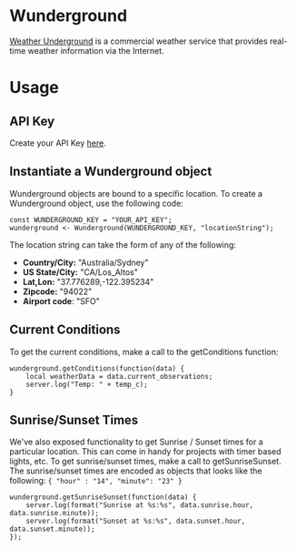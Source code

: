 # Wunderground
[Weather Underground](http://wunderground.com) is a commercial weather service that provides real-time weather information via the Internet.

# Usage

## API Key
Create your API Key [here](http://www.wunderground.com/weather/api/).

## Instantiate a Wunderground object

Wunderground objects are bound to a specific location. To create a Wunderground object, use the following code:

	const WUNDERGROUND_KEY = "YOUR_API_KEY";
	wunderground <- Wunderground(WUNDERGROUND_KEY, "locationString");
	
The location string can take the form of any of the following:

- **Country/City:** "Australia/Sydney"
- **US State/City:** "CA/Los_Altos"
- **Lat,Lon:** "37.776289,-122.395234"
- **Zipcode:** "94022"
- **Airport code**: "SFO"

## Current Conditions

To get the current conditions, make a call to the getConditions function:

	wunderground.getConditions(function(data) {
		local weatherData = data.current_observations;
		server.log("Temp: " + temp_c);
	}
	
## Sunrise/Sunset Times

We've also exposed functionality to get Sunrise / Sunset times for a particular location. This can come in handy for projects with timer based lights, etc. To get sunrise/sunset times, make a call to getSunriseSunset. The sunrise/sunset times are encoded as objects that looks like the following:  ```{ "hour" : "14", "minute": "23" }``` 

	wunderground.getSunriseSunset(function(data) {
	    server.log(format("Sunrise at %s:%s", data.sunrise.hour, data.sunrise.minute));
    	server.log(format("Sunset at %s:%s", data.sunset.hour, data.sunset.minute));
	});

